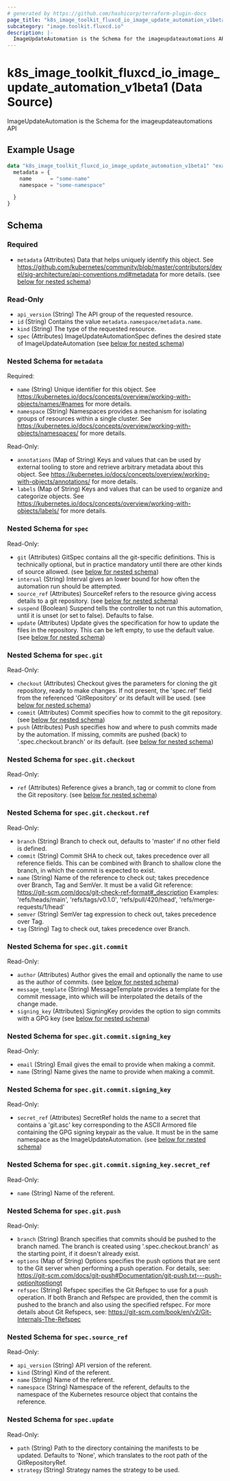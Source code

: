 ```yaml
---
# generated by https://github.com/hashicorp/terraform-plugin-docs
page_title: "k8s_image_toolkit_fluxcd_io_image_update_automation_v1beta1 Data Source - terraform-provider-k8s"
subcategory: "image.toolkit.fluxcd.io"
description: |-
  ImageUpdateAutomation is the Schema for the imageupdateautomations API
---
```


# k8s_image_toolkit_fluxcd_io_image_update_automation_v1beta1 (Data Source)

ImageUpdateAutomation is the Schema for the imageupdateautomations API

## Example Usage

```terraform
data "k8s_image_toolkit_fluxcd_io_image_update_automation_v1beta1" "example" {
  metadata = {
    name      = "some-name"
    namespace = "some-namespace"

  }
}
```

<!-- schema generated by tfplugindocs -->
## Schema

### Required

- `metadata` (Attributes) Data that helps uniquely identify this object. See https://github.com/kubernetes/community/blob/master/contributors/devel/sig-architecture/api-conventions.md#metadata for more details. (see [below for nested schema](#nestedatt--metadata))

### Read-Only

- `api_version` (String) The API group of the requested resource.
- `id` (String) Contains the value `metadata.namespace/metadata.name`.
- `kind` (String) The type of the requested resource.
- `spec` (Attributes) ImageUpdateAutomationSpec defines the desired state of ImageUpdateAutomation (see [below for nested schema](#nestedatt--spec))

<a id="nestedatt--metadata"></a>
### Nested Schema for `metadata`

Required:

- `name` (String) Unique identifier for this object. See https://kubernetes.io/docs/concepts/overview/working-with-objects/names/#names for more details.
- `namespace` (String) Namespaces provides a mechanism for isolating groups of resources within a single cluster. See https://kubernetes.io/docs/concepts/overview/working-with-objects/namespaces/ for more details.

Read-Only:

- `annotations` (Map of String) Keys and values that can be used by external tooling to store and retrieve arbitrary metadata about this object. See https://kubernetes.io/docs/concepts/overview/working-with-objects/annotations/ for more details.
- `labels` (Map of String) Keys and values that can be used to organize and categorize objects. See https://kubernetes.io/docs/concepts/overview/working-with-objects/labels/ for more details.


<a id="nestedatt--spec"></a>
### Nested Schema for `spec`

Read-Only:

- `git` (Attributes) GitSpec contains all the git-specific definitions. This is technically optional, but in practice mandatory until there are other kinds of source allowed. (see [below for nested schema](#nestedatt--spec--git))
- `interval` (String) Interval gives an lower bound for how often the automation run should be attempted.
- `source_ref` (Attributes) SourceRef refers to the resource giving access details to a git repository. (see [below for nested schema](#nestedatt--spec--source_ref))
- `suspend` (Boolean) Suspend tells the controller to not run this automation, until it is unset (or set to false). Defaults to false.
- `update` (Attributes) Update gives the specification for how to update the files in the repository. This can be left empty, to use the default value. (see [below for nested schema](#nestedatt--spec--update))

<a id="nestedatt--spec--git"></a>
### Nested Schema for `spec.git`

Read-Only:

- `checkout` (Attributes) Checkout gives the parameters for cloning the git repository, ready to make changes. If not present, the 'spec.ref' field from the referenced 'GitRepository' or its default will be used. (see [below for nested schema](#nestedatt--spec--git--checkout))
- `commit` (Attributes) Commit specifies how to commit to the git repository. (see [below for nested schema](#nestedatt--spec--git--commit))
- `push` (Attributes) Push specifies how and where to push commits made by the automation. If missing, commits are pushed (back) to '.spec.checkout.branch' or its default. (see [below for nested schema](#nestedatt--spec--git--push))

<a id="nestedatt--spec--git--checkout"></a>
### Nested Schema for `spec.git.checkout`

Read-Only:

- `ref` (Attributes) Reference gives a branch, tag or commit to clone from the Git repository. (see [below for nested schema](#nestedatt--spec--git--checkout--ref))

<a id="nestedatt--spec--git--checkout--ref"></a>
### Nested Schema for `spec.git.checkout.ref`

Read-Only:

- `branch` (String) Branch to check out, defaults to 'master' if no other field is defined.
- `commit` (String) Commit SHA to check out, takes precedence over all reference fields.  This can be combined with Branch to shallow clone the branch, in which the commit is expected to exist.
- `name` (String) Name of the reference to check out; takes precedence over Branch, Tag and SemVer.  It must be a valid Git reference: https://git-scm.com/docs/git-check-ref-format#_description Examples: 'refs/heads/main', 'refs/tags/v0.1.0', 'refs/pull/420/head', 'refs/merge-requests/1/head'
- `semver` (String) SemVer tag expression to check out, takes precedence over Tag.
- `tag` (String) Tag to check out, takes precedence over Branch.



<a id="nestedatt--spec--git--commit"></a>
### Nested Schema for `spec.git.commit`

Read-Only:

- `author` (Attributes) Author gives the email and optionally the name to use as the author of commits. (see [below for nested schema](#nestedatt--spec--git--commit--author))
- `message_template` (String) MessageTemplate provides a template for the commit message, into which will be interpolated the details of the change made.
- `signing_key` (Attributes) SigningKey provides the option to sign commits with a GPG key (see [below for nested schema](#nestedatt--spec--git--commit--signing_key))

<a id="nestedatt--spec--git--commit--author"></a>
### Nested Schema for `spec.git.commit.signing_key`

Read-Only:

- `email` (String) Email gives the email to provide when making a commit.
- `name` (String) Name gives the name to provide when making a commit.


<a id="nestedatt--spec--git--commit--signing_key"></a>
### Nested Schema for `spec.git.commit.signing_key`

Read-Only:

- `secret_ref` (Attributes) SecretRef holds the name to a secret that contains a 'git.asc' key corresponding to the ASCII Armored file containing the GPG signing keypair as the value. It must be in the same namespace as the ImageUpdateAutomation. (see [below for nested schema](#nestedatt--spec--git--commit--signing_key--secret_ref))

<a id="nestedatt--spec--git--commit--signing_key--secret_ref"></a>
### Nested Schema for `spec.git.commit.signing_key.secret_ref`

Read-Only:

- `name` (String) Name of the referent.




<a id="nestedatt--spec--git--push"></a>
### Nested Schema for `spec.git.push`

Read-Only:

- `branch` (String) Branch specifies that commits should be pushed to the branch named. The branch is created using '.spec.checkout.branch' as the starting point, if it doesn't already exist.
- `options` (Map of String) Options specifies the push options that are sent to the Git server when performing a push operation. For details, see: https://git-scm.com/docs/git-push#Documentation/git-push.txt---push-optionltoptiongt
- `refspec` (String) Refspec specifies the Git Refspec to use for a push operation. If both Branch and Refspec are provided, then the commit is pushed to the branch and also using the specified refspec. For more details about Git Refspecs, see: https://git-scm.com/book/en/v2/Git-Internals-The-Refspec



<a id="nestedatt--spec--source_ref"></a>
### Nested Schema for `spec.source_ref`

Read-Only:

- `api_version` (String) API version of the referent.
- `kind` (String) Kind of the referent.
- `name` (String) Name of the referent.
- `namespace` (String) Namespace of the referent, defaults to the namespace of the Kubernetes resource object that contains the reference.


<a id="nestedatt--spec--update"></a>
### Nested Schema for `spec.update`

Read-Only:

- `path` (String) Path to the directory containing the manifests to be updated. Defaults to 'None', which translates to the root path of the GitRepositoryRef.
- `strategy` (String) Strategy names the strategy to be used.
